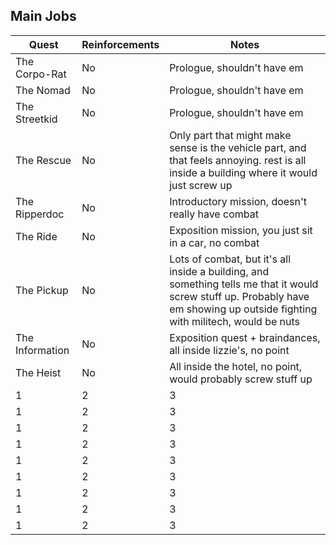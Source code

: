 ## Main Jobs

| Quest  | Reinforcements   | Notes   |
|---|---|---|
|  The Corpo-Rat| No  | Prologue, shouldn't have em  |  
|  The Nomad | No  | Prologue, shouldn't have em   | 
| The Streetkid  | No  |  Prologue, shouldn't have em | 
|  The Rescue | No  | Only part that might make sense is the vehicle part, and that feels annoying. rest is all inside a building where it would just screw up  |  
|  The Ripperdoc | No  | Introductory mission, doesn't really have combat   | 
| The Ride  | No  | Exposition mission, you just sit in a car, no combat | 
|  The Pickup | No  | Lots of combat, but it's all inside a building, and something tells me that it would screw stuff up. Probably have em showing up outside fighting with militech, would be nuts  |  
|  The Information | No  | Exposition quest + braindances, all inside lizzie's, no point   | 
| The Heist  | No |  All inside the hotel, no point, would probably screw stuff up | 
|  1 | 2  | 3  |  
|  1 | 2  |3   | 
| 1  | 2  |  3 | 
|  1 | 2  | 3  |  
|  1 | 2  |3   | 
| 1  | 2  |  3 | 
|  1 | 2  | 3  |  
|  1 | 2  |3   | 
| 1  | 2  |  3 | 
